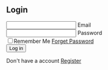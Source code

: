 <!DOCTYPE html>
<html lang="en">
  <head>
    <link rel="stylesheet" href="index.css" />
    <title>HASH TECHIE OFFICIAL</title>
  </head>
  <body>
    <section>
      <div class="form-box">
        <div class="form-value">
          <form action="">
            <h2>Login</h2>
            <div class="inputbox">
              <ion-icon name="mail-outline"></ion-icon>
              <input type="email" required />
              <label for="">Email</label>
            </div>
            <div class="inputbox">
              <ion-icon name="lock-closed-outline"></ion-icon>
              <input type="password" required />
              <label for="">Password</label>
            </div>
            <div class="forget">
              <label for=""
                ><input type="checkbox" />Remember Me
                <a href="#">Forget Password</a></label
              >
            </div>
            <button>Log in</button>
            <div class="register">
              <p>Don't have a account <a href="#">Register</a></p>
            </div>
          </form>
        </div>
      </div>
    </section>
    <script
      type="module"
      src="https://unpkg.com/ionicons@5.5.2/dist/ionicons/ionicons.esm.js"
    ></script>
    <script
      nomodule
      src="https://unpkg.com/ionicons@5.5.2/dist/ionicons/ionicons.js"
    ></script>
  </body>
</html>
